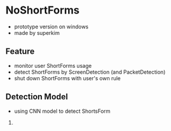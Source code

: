 # NoShortForms
+ prototype version on windows
+ made by superkim

## Feature
+ monitor user ShortForms usage
+ detect ShortForms by ScreenDetection (and PacketDetection)
+ shut down ShortForms with user's own rule

## Detection Model
+ using CNN model to detect ShortsForm

1.